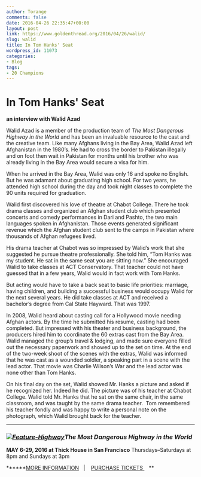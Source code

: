 ```yaml
---
author: Torange
comments: false
date: 2016-04-26 22:35:47+00:00
layout: post
link: https://www.goldenthread.org/2016/04/26/walid/
slug: walid
title: In Tom Hanks' Seat
wordpress_id: 11073
categories:
- Blog
tags:
- 20 Champions
---
```





# **In Tom Hanks' Seat**




**an interview with Walid Azad**


Walid Azad is a member of the production team of _The Most Dangerous Highway in the World_ and has been an invaluable resource to the cast and the creative team. Like many Afghans living in the Bay Area, Walid Azad left Afghanistan in the 1980’s. He had to cross the border to Pakistan illegally and on foot then wait in Pakistan for months until his brother who was already living in the Bay Area would secure a visa for him.
<!-- more -->

When he arrived in the Bay Area, Walid was only 16 and spoke no English. But he was adamant about graduating high school. For two years, he attended high school during the day and took night classes to complete the 90 units required for graduation.

Walid first discovered his love of theatre at Chabot College. There he took drama classes and organized an Afghan student club which presented concerts and comedy performances in Dari and Pashto, the two main languages spoken in Afghanistan. Those events generated significant revenue which the Afghan student club sent to the camps in Pakistan where thousands of Afghan refugees lived.

His drama teacher at Chabot was so impressed by Walid’s work that she suggested he pursue theatre professionally. She told him, “Tom Hanks was my student. He sat in the same seat you are sitting now.” She encouraged Walid to take classes at ACT Conservatory. That teacher could not have guessed that in a few years, Walid would in fact work with Tom Hanks.

But acting would have to take a back seat to basic life priorities: marriage, having children, and building a successful business would occupy Walid for the next several years. He did take classes at ACT and received a bachelor’s degree from Cal State Hayward. That was 1997.

In 2008, Walid heard about casting call for a Hollywood movie needing Afghan actors. By the time he submitted his resume, casting had been completed. But impressed with his theater and business background, the producers hired him to coordinate the 60 extras cast from the Bay Area. Walid managed the group’s travel & lodging, and made sure everyone filled out the necessary paperwork and showed up to the set on time. At the end of the two-week shoot of the scenes with the extras, Walid was informed that he was cast as a wounded soldier, a speaking part in a scene with the lead actor. That movie was Charlie Wilson’s War and the lead actor was none other than Tom Hanks.

On his final day on the set, Walid showed Mr. Hanks a picture and asked if he recognized her. Indeed he did. The picture was of his teacher at Chabot College. Walid told Mr. Hanks that he sat on the same chair, in the same classroom, and was taught by the same drama teacher.  Tom remembered his teacher fondly and was happy to write a personal note on the photograph, which Walid brought back for the teacher.





* * *






### 




### **_[![Feature-Highway](https://www.goldenthread.org/wp-content/uploads/2012/03/Feature-Hightway.jpg)](https://www.goldenthread.org/2016-season/highway/)The Most Dangerous Highway in the World_**


**MAY 6-29, 2016 at Thick House in San Francisco**
Thursdays–Saturdays at 8pm and Sundays at 3pm

******[MORE INFORMATION](https://www.goldenthread.org/2016-season/highway/)   |    [PURCHASE TICKETS ](https://goldenthread.secure.force.com/ticket/#details_a0Sj0000002xMFFEA2)   **
